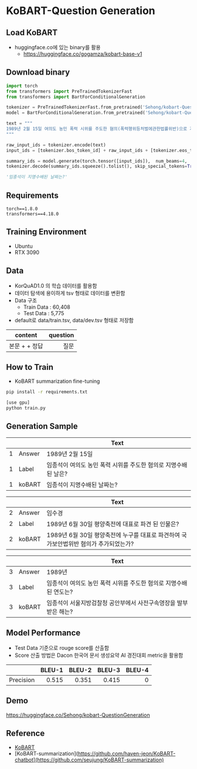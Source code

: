 # KoBART-Question Generation

## Load KoBART
- huggingface.co에 있는 binary를 활용
  - https://huggingface.co/gogamza/kobart-base-v1

## Download binary
```python
import torch
from transformers import PreTrainedTokenizerFast
from transformers import BartForConditionalGeneration

tokenizer = PreTrainedTokenizerFast.from_pretrained('Sehong/kobart-QuestionGeneration')
model = BartForConditionalGeneration.from_pretrained('Sehong/kobart-QuestionGeneration')

text = """
1989년 2월 15일 여의도 농민 폭력 시위를 주도한 혐의(폭력행위등처벌에관한법률위반)으로 지명수배되었다. 1989년 3월 12일 서울지방검찰청 공안부는 임종석의 사전구속영장을 발부받았다. 같은 해 6월 30일 평양축전에 임수경을 대표로 파견하여 국가보안법위반 혐의가 추가되었다. 경찰은 12월 18일~20일 사이 서울 경희대학교에서 임종석이 성명 발표를 추진하고 있다는 첩보를 입수했고, 12월 18일 오전 7시 40분 경 가스총과 전자봉으로 무장한 특공조 및 대공과 직원 12명 등 22명의 사복 경찰을 승용차 8대에 나누어 경희대학교에 투입했다. 1989년 12월 18일 오전 8시 15분 경 서울청량리경찰서는 호위 학생 5명과 함께 경희대학교 학생회관 건물 계단을 내려오는 임종석을 발견, 검거해 구속을 집행했다. 임종석은 청량리경찰서에서 약 1시간 동안 조사를 받은 뒤 오전 9시 50분 경 서울 장안동의 서울지방경찰청 공안분실로 인계되었다. <unused0> 1989년 2월 15일
"""

raw_input_ids = tokenizer.encode(text)
input_ids = [tokenizer.bos_token_id] + raw_input_ids + [tokenizer.eos_token_id]

summary_ids = model.generate(torch.tensor([input_ids]),  num_beams=4,  max_length=512,  eos_token_id=1)
tokenizer.decode(summary_ids.squeeze().tolist(), skip_special_tokens=True)

'임종석이 지명수배된 날짜는?'

```
## Requirements
```
torch==1.8.0
transformers==4.18.0
```

## Training Environment
 - Ubuntu
 - RTX 3090

## Data
- KorQuAD1.0 의 학습 데이터를 활용함
- 데이터 탐색에 용이하게 tsv 형태로 데이터를 변환함
- Data 구조
    - Train Data : 60,408
    - Test Data : 5,775
- default로 data/train.tsv, data/dev.tsv 형태로 저장함
  
| content  | question |
|-------|--------:|
| 본문 + <unused0> + 정답| 질문 |  

## How to Train
- KoBART summarization fine-tuning
```bash
pip install -r requirements.txt

[use gpu]
python train.py 

```
## Generation Sample
| ||Text|
|-------|-------|-------|
|1|Answer|1989년 2월 15일|
|1|Label|임종석이 여의도 농민 폭력 시위를 주도한 혐의로 지명수배 된 날은?|
|1|koBART|임종석이 지명수배된 날짜는?|

| ||Text|
|-------|-------|-------|
|2|Answer|임수경|
|2|Label|1989년 6월 30일 평양축전에 대표로 파견 된 인물은?|
|2|koBART|1989년 6월 30일 평양축전에 누구를 대표로 파견하여 국가보안법위반 혐의가 추가되었는가?|

| ||Text|
|-------|-------|-------|
|3|Answer|1989년|
|3|Label|임종석이 여의도 농민 폭력 시위를 주도한 혐의로 지명수배된 연도는?|
|3|koBART|임종석이 서울지방검찰청 공안부에서 사전구속영장을 발부받은 해는?|



## Model Performance
- Test Data 기준으로 rouge score를 산출함
- Score 산출 방법은 Dacon 한국어 문서 생성요약 AI 경진대회 metric을 활용함
 

| | BLEU-1 |BLEU-2|BLEU-3|BLEU-4|
|-------|--------:|--------:|--------:|--------:|
| Precision| 0.515 | 0.351|0.415|0|

## Demo
  
https://huggingface.co/Sehong/kobart-QuestionGeneration
  
## Reference
- [KoBART](https://github.com/SKT-AI/KoBART)
- [KoBART-summarization](https://github.com/haven-jeon/KoBART-chatbot](https://github.com/seujung/KoBART-summarization)
